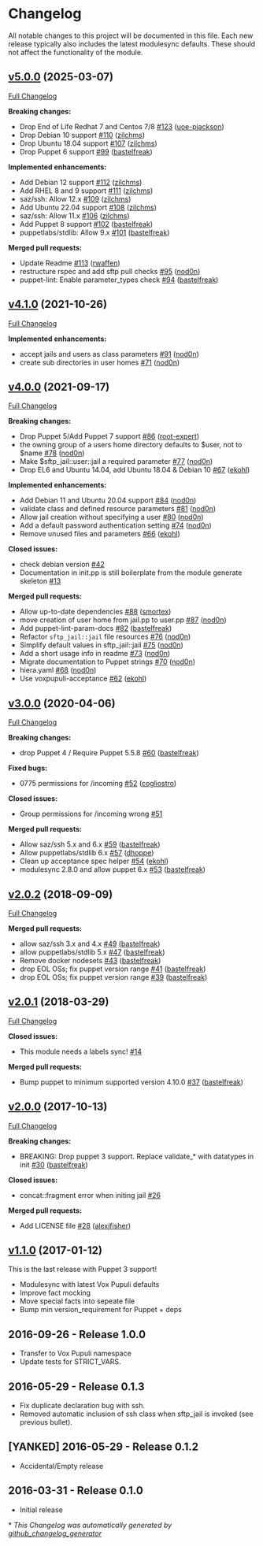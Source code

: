 # Changelog

All notable changes to this project will be documented in this file.
Each new release typically also includes the latest modulesync defaults.
These should not affect the functionality of the module.

## [v5.0.0](https://github.com/voxpupuli/puppet-sftp_jail/tree/v5.0.0) (2025-03-07)

[Full Changelog](https://github.com/voxpupuli/puppet-sftp_jail/compare/v4.1.0...v5.0.0)

**Breaking changes:**

- Drop End of Life Redhat 7 and Centos 7/8 [\#123](https://github.com/voxpupuli/puppet-sftp_jail/pull/123) ([uoe-pjackson](https://github.com/uoe-pjackson))
- Drop Debian 10 support [\#110](https://github.com/voxpupuli/puppet-sftp_jail/pull/110) ([zilchms](https://github.com/zilchms))
- Drop Ubuntu 18.04 support [\#107](https://github.com/voxpupuli/puppet-sftp_jail/pull/107) ([zilchms](https://github.com/zilchms))
- Drop Puppet 6 support [\#99](https://github.com/voxpupuli/puppet-sftp_jail/pull/99) ([bastelfreak](https://github.com/bastelfreak))

**Implemented enhancements:**

- Add Debian 12 support [\#112](https://github.com/voxpupuli/puppet-sftp_jail/pull/112) ([zilchms](https://github.com/zilchms))
- Add RHEL 8 and 9 support [\#111](https://github.com/voxpupuli/puppet-sftp_jail/pull/111) ([zilchms](https://github.com/zilchms))
- saz/ssh: Allow 12.x [\#109](https://github.com/voxpupuli/puppet-sftp_jail/pull/109) ([zilchms](https://github.com/zilchms))
- Add Ubuntu 22.04 support [\#108](https://github.com/voxpupuli/puppet-sftp_jail/pull/108) ([zilchms](https://github.com/zilchms))
- saz/ssh: Allow 11.x [\#106](https://github.com/voxpupuli/puppet-sftp_jail/pull/106) ([zilchms](https://github.com/zilchms))
- Add Puppet 8 support [\#102](https://github.com/voxpupuli/puppet-sftp_jail/pull/102) ([bastelfreak](https://github.com/bastelfreak))
- puppetlabs/stdlib: Allow 9.x [\#101](https://github.com/voxpupuli/puppet-sftp_jail/pull/101) ([bastelfreak](https://github.com/bastelfreak))

**Merged pull requests:**

- Update Readme [\#113](https://github.com/voxpupuli/puppet-sftp_jail/pull/113) ([rwaffen](https://github.com/rwaffen))
- restructure rspec and add sftp pull checks [\#95](https://github.com/voxpupuli/puppet-sftp_jail/pull/95) ([nod0n](https://github.com/nod0n))
- puppet-lint: Enable parameter\_types check [\#94](https://github.com/voxpupuli/puppet-sftp_jail/pull/94) ([bastelfreak](https://github.com/bastelfreak))

## [v4.1.0](https://github.com/voxpupuli/puppet-sftp_jail/tree/v4.1.0) (2021-10-26)

[Full Changelog](https://github.com/voxpupuli/puppet-sftp_jail/compare/v4.0.0...v4.1.0)

**Implemented enhancements:**

- accept jails and users as class parameters [\#91](https://github.com/voxpupuli/puppet-sftp_jail/pull/91) ([nod0n](https://github.com/nod0n))
- create sub directories in user homes [\#71](https://github.com/voxpupuli/puppet-sftp_jail/pull/71) ([nod0n](https://github.com/nod0n))

## [v4.0.0](https://github.com/voxpupuli/puppet-sftp_jail/tree/v4.0.0) (2021-09-17)

[Full Changelog](https://github.com/voxpupuli/puppet-sftp_jail/compare/v3.0.0...v4.0.0)

**Breaking changes:**

- Drop Puppet 5/Add Puppet 7 support [\#86](https://github.com/voxpupuli/puppet-sftp_jail/pull/86) ([root-expert](https://github.com/root-expert))
- the owning group of a users home directory defaults to $user, not to $name [\#78](https://github.com/voxpupuli/puppet-sftp_jail/pull/78) ([nod0n](https://github.com/nod0n))
- Make $sftp\_jail::user::jail a required parameter [\#77](https://github.com/voxpupuli/puppet-sftp_jail/pull/77) ([nod0n](https://github.com/nod0n))
- Drop EL6 and Ubuntu 14.04, add Ubuntu 18.04 & Debian 10 [\#67](https://github.com/voxpupuli/puppet-sftp_jail/pull/67) ([ekohl](https://github.com/ekohl))

**Implemented enhancements:**

- Add Debian 11 and Ubuntu 20.04 support [\#84](https://github.com/voxpupuli/puppet-sftp_jail/pull/84) ([nod0n](https://github.com/nod0n))
- validate class and defined resource parameters [\#81](https://github.com/voxpupuli/puppet-sftp_jail/pull/81) ([nod0n](https://github.com/nod0n))
- Allow jail creation without specifying a user [\#80](https://github.com/voxpupuli/puppet-sftp_jail/pull/80) ([nod0n](https://github.com/nod0n))
- Add a default password authentication setting [\#74](https://github.com/voxpupuli/puppet-sftp_jail/pull/74) ([nod0n](https://github.com/nod0n))
- Remove unused files and parameters [\#66](https://github.com/voxpupuli/puppet-sftp_jail/pull/66) ([ekohl](https://github.com/ekohl))

**Closed issues:**

- check debian version [\#42](https://github.com/voxpupuli/puppet-sftp_jail/issues/42)
- Documentation in init.pp is still boilerplate from the module generate skeleton [\#13](https://github.com/voxpupuli/puppet-sftp_jail/issues/13)

**Merged pull requests:**

- Allow up-to-date dependencies [\#88](https://github.com/voxpupuli/puppet-sftp_jail/pull/88) ([smortex](https://github.com/smortex))
- move creation of user home from jail.pp to user.pp [\#87](https://github.com/voxpupuli/puppet-sftp_jail/pull/87) ([nod0n](https://github.com/nod0n))
- Add puppet-lint-param-docs [\#82](https://github.com/voxpupuli/puppet-sftp_jail/pull/82) ([bastelfreak](https://github.com/bastelfreak))
- Refactor `sftp_jail::jail` file resources [\#76](https://github.com/voxpupuli/puppet-sftp_jail/pull/76) ([nod0n](https://github.com/nod0n))
- Simplify default values in sftp\_jail::jail [\#75](https://github.com/voxpupuli/puppet-sftp_jail/pull/75) ([nod0n](https://github.com/nod0n))
- Add a short usage info in readme [\#73](https://github.com/voxpupuli/puppet-sftp_jail/pull/73) ([nod0n](https://github.com/nod0n))
- Migrate documentation to Puppet strings [\#70](https://github.com/voxpupuli/puppet-sftp_jail/pull/70) ([nod0n](https://github.com/nod0n))
- hiera.yaml [\#68](https://github.com/voxpupuli/puppet-sftp_jail/pull/68) ([nod0n](https://github.com/nod0n))
- Use voxpupuli-acceptance [\#62](https://github.com/voxpupuli/puppet-sftp_jail/pull/62) ([ekohl](https://github.com/ekohl))

## [v3.0.0](https://github.com/voxpupuli/puppet-sftp_jail/tree/v3.0.0) (2020-04-06)

[Full Changelog](https://github.com/voxpupuli/puppet-sftp_jail/compare/v2.0.2...v3.0.0)

**Breaking changes:**

- drop Puppet 4 / Require Puppet 5.5.8 [\#60](https://github.com/voxpupuli/puppet-sftp_jail/pull/60) ([bastelfreak](https://github.com/bastelfreak))

**Fixed bugs:**

- 0775 permissions for /incoming [\#52](https://github.com/voxpupuli/puppet-sftp_jail/pull/52) ([cogliostro](https://github.com/cogliostro))

**Closed issues:**

- Group permissions for /incoming wrong [\#51](https://github.com/voxpupuli/puppet-sftp_jail/issues/51)

**Merged pull requests:**

- Allow saz/ssh 5.x and 6.x [\#59](https://github.com/voxpupuli/puppet-sftp_jail/pull/59) ([bastelfreak](https://github.com/bastelfreak))
- Allow puppetlabs/stdlib 6.x [\#57](https://github.com/voxpupuli/puppet-sftp_jail/pull/57) ([dhoppe](https://github.com/dhoppe))
- Clean up acceptance spec helper [\#54](https://github.com/voxpupuli/puppet-sftp_jail/pull/54) ([ekohl](https://github.com/ekohl))
- modulesync 2.8.0 and allow puppet 6.x [\#53](https://github.com/voxpupuli/puppet-sftp_jail/pull/53) ([bastelfreak](https://github.com/bastelfreak))

## [v2.0.2](https://github.com/voxpupuli/puppet-sftp_jail/tree/v2.0.2) (2018-09-09)

[Full Changelog](https://github.com/voxpupuli/puppet-sftp_jail/compare/v2.0.1...v2.0.2)

**Merged pull requests:**

- allow saz/ssh 3.x and 4.x [\#49](https://github.com/voxpupuli/puppet-sftp_jail/pull/49) ([bastelfreak](https://github.com/bastelfreak))
- allow puppetlabs/stdlib 5.x [\#47](https://github.com/voxpupuli/puppet-sftp_jail/pull/47) ([bastelfreak](https://github.com/bastelfreak))
- Remove docker nodesets [\#43](https://github.com/voxpupuli/puppet-sftp_jail/pull/43) ([bastelfreak](https://github.com/bastelfreak))
- drop EOL OSs; fix puppet version range [\#41](https://github.com/voxpupuli/puppet-sftp_jail/pull/41) ([bastelfreak](https://github.com/bastelfreak))
- drop EOL OSs; fix puppet version range [\#39](https://github.com/voxpupuli/puppet-sftp_jail/pull/39) ([bastelfreak](https://github.com/bastelfreak))

## [v2.0.1](https://github.com/voxpupuli/puppet-sftp_jail/tree/v2.0.1) (2018-03-29)

[Full Changelog](https://github.com/voxpupuli/puppet-sftp_jail/compare/v2.0.0...v2.0.1)

**Closed issues:**

- This module needs a labels sync! [\#14](https://github.com/voxpupuli/puppet-sftp_jail/issues/14)

**Merged pull requests:**

- Bump puppet to minimum supported version 4.10.0 [\#37](https://github.com/voxpupuli/puppet-sftp_jail/pull/37) ([bastelfreak](https://github.com/bastelfreak))

## [v2.0.0](https://github.com/voxpupuli/puppet-sftp_jail/tree/v2.0.0) (2017-10-13)

[Full Changelog](https://github.com/voxpupuli/puppet-sftp_jail/compare/v1.1.0...v2.0.0)

**Breaking changes:**

- BREAKING: Drop puppet 3 support. Replace validate\_\* with datatypes in init [\#30](https://github.com/voxpupuli/puppet-sftp_jail/pull/30) ([bastelfreak](https://github.com/bastelfreak))

**Closed issues:**

- concat::fragment error when initing jail  [\#26](https://github.com/voxpupuli/puppet-sftp_jail/issues/26)

**Merged pull requests:**

- Add LICENSE file [\#28](https://github.com/voxpupuli/puppet-sftp_jail/pull/28) ([alexjfisher](https://github.com/alexjfisher))

## [v1.1.0](https://github.com/voxpupuli/puppet-sftp_jail/tree/v1.1.0) (2017-01-12)

This is the last release with Puppet 3 support!
* Modulesync with latest Vox Pupuli defaults
* Improve fact mocking
* Move special facts into sepeate file
* Bump min version_requirement for Puppet + deps

## 2016-09-26 - Release 1.0.0
- Transfer to Vox Pupuli namespace
- Update tests for STRICT_VARS.

## 2016-05-29 - Release 0.1.3
- Fix duplicate declaration bug with ssh.
- Removed automatic inclusion of ssh class when sftp_jail is invoked (see previous bullet).

## [YANKED] 2016-05-29 - Release 0.1.2
- Accidental/Empty release

## 2016-03-31 - Release 0.1.0
- Initial release


\* *This Changelog was automatically generated by [github_changelog_generator](https://github.com/github-changelog-generator/github-changelog-generator)*
